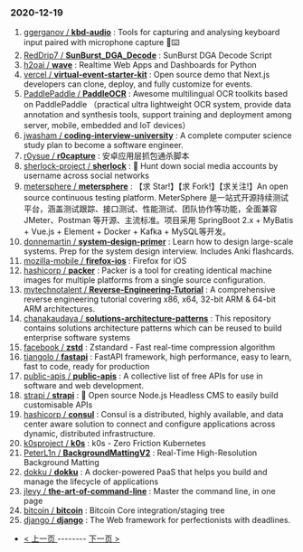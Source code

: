 ### 2020-12-19 
1. [
        ggerganov /
**kbd-audio**](https://github.com/ggerganov/kbd-audio) : Tools for capturing and analysing keyboard input paired with microphone capture 🎤⌨️
1. [
        RedDrip7 /
**SunBurst_DGA_Decode**](https://github.com/RedDrip7/SunBurst_DGA_Decode) : SunBurst DGA Decode Script
1. [
        h2oai /
**wave**](https://github.com/h2oai/wave) : Realtime Web Apps and Dashboards for Python
1. [
        vercel /
**virtual-event-starter-kit**](https://github.com/vercel/virtual-event-starter-kit) : Open source demo that Next.js developers can clone, deploy, and fully customize for events.
1. [
        PaddlePaddle /
**PaddleOCR**](https://github.com/PaddlePaddle/PaddleOCR) : Awesome multilingual OCR toolkits based on PaddlePaddle （practical ultra lightweight OCR system, provide data annotation and synthesis tools, support training and deployment among server, mobile, embedded and IoT devices）
1. [
        jwasham /
**coding-interview-university**](https://github.com/jwasham/coding-interview-university) : A complete computer science study plan to become a software engineer.
1. [
        r0ysue /
**r0capture**](https://github.com/r0ysue/r0capture) : 安卓应用层抓包通杀脚本
1. [
        sherlock-project /
**sherlock**](https://github.com/sherlock-project/sherlock) : 🔎 Hunt down social media accounts by username across social networks
1. [
        metersphere /
**metersphere**](https://github.com/metersphere/metersphere) : 【求 Star!】【求 Fork!】【求关注!】An open source continuous testing platform. MeterSphere 是一站式开源持续测试平台，涵盖测试跟踪、接口测试、性能测试、团队协作等功能，全面兼容 JMeter、Postman 等开源、主流标准。项目采用 SpringBoot 2.x + MyBatis + Vue.js + Element + Docker + Kafka + MySQL等开发。
1. [
        donnemartin /
**system-design-primer**](https://github.com/donnemartin/system-design-primer) : Learn how to design large-scale systems. Prep for the system design interview. Includes Anki flashcards.
1. [
        mozilla-mobile /
**firefox-ios**](https://github.com/mozilla-mobile/firefox-ios) : Firefox for iOS
1. [
        hashicorp /
**packer**](https://github.com/hashicorp/packer) : Packer is a tool for creating identical machine images for multiple platforms from a single source configuration.
1. [
        mytechnotalent /
**Reverse-Engineering-Tutorial**](https://github.com/mytechnotalent/Reverse-Engineering-Tutorial) : A comprehensive reverse engineering tutorial covering x86, x64, 32-bit ARM & 64-bit ARM architectures.
1. [
        chanakaudaya /
**solutions-architecture-patterns**](https://github.com/chanakaudaya/solutions-architecture-patterns) : This repository contains solutions architecture patterns which can be reused to build enterprise software systems
1. [
        facebook /
**zstd**](https://github.com/facebook/zstd) : Zstandard - Fast real-time compression algorithm
1. [
        tiangolo /
**fastapi**](https://github.com/tiangolo/fastapi) : FastAPI framework, high performance, easy to learn, fast to code, ready for production
1. [
        public-apis /
**public-apis**](https://github.com/public-apis/public-apis) : A collective list of free APIs for use in software and web development.
1. [
        strapi /
**strapi**](https://github.com/strapi/strapi) : 🚀 Open source Node.js Headless CMS to easily build customisable APIs
1. [
        hashicorp /
**consul**](https://github.com/hashicorp/consul) : Consul is a distributed, highly available, and data center aware solution to connect and configure applications across dynamic, distributed infrastructure.
1. [
        k0sproject /
**k0s**](https://github.com/k0sproject/k0s) : k0s - Zero Friction Kubernetes
1. [
        PeterL1n /
**BackgroundMattingV2**](https://github.com/PeterL1n/BackgroundMattingV2) : Real-Time High-Resolution Background Matting
1. [
        dokku /
**dokku**](https://github.com/dokku/dokku) : A docker-powered PaaS that helps you build and manage the lifecycle of applications
1. [
        jlevy /
**the-art-of-command-line**](https://github.com/jlevy/the-art-of-command-line) : Master the command line, in one page
1. [
        bitcoin /
**bitcoin**](https://github.com/bitcoin/bitcoin) : Bitcoin Core integration/staging tree
1. [
        django /
**django**](https://github.com/django/django) : The Web framework for perfectionists with deadlines. 

- [ < 上一页 ](https://github.com/able8/github-trending-daily-record/blob/master/2020-12-18.md) -------- [ 下一页 > ](https://github.com/able8/github-trending-daily-record/blob/master/2020-12-20.md)
